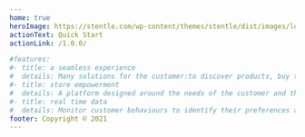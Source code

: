 ```yaml
---
home: true
heroImage: https://stentle.com/wp-content/themes/stentle/dist/images/logo-stentle-az.png
actionText: Quick Start
actionLink: /1.0.0/

#features:
#- title: a seamless experience
#  details: Many solutions for the customer:to discover products, buy them and book them online and live the store space in a personalized way. An app for the retailer:to facilitate upselling, make checkout, order and stock management easier.
#- title: store empowerment
#  details: A platform designed around the needs of the customer and the retailer, to integrate paths, channels and touchpoints, making every moment of the interaction inside and outside the shop, unique and relevant.
#- title: real time data
#  details: Monitor customer behaviours to identify their preferences and adjust strategies. Make their time spent in the store more enjoyable by personalising the customer experience with the help of the tools and data, in real time.
footer: Copyright © 2021 
---
```



